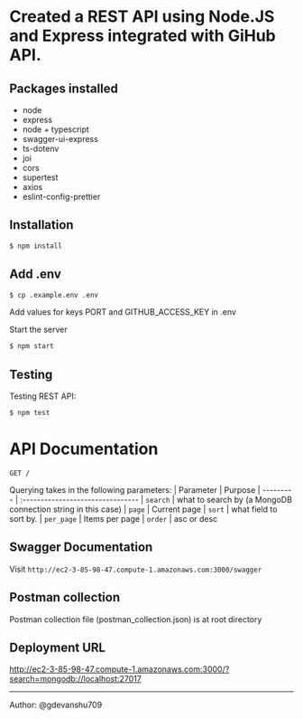 # Created a REST API using Node.JS and Express integrated with GiHub API.

## Packages installed

-   node
-   express
-   node + typescript
-   swagger-ui-express
-   ts-dotenv
-   joi
-   cors
-   supertest
-   axios
-   eslint-config-prettier

## Installation

```bash
$ npm install
```

## Add .env

```bash
$ cp .example.env .env
```

Add values for keys PORT and GITHUB_ACCESS_KEY in .env

Start the server

```bash
$ npm start
```

## Testing

Testing REST API:

```bash
$ npm test
```

# API Documentation

```
GET /
```

Querying takes in the following parameters:
| Parameter | Purpose
| --------- | :--------------------------------
| `search` | what to search by (a MongoDB connection string in this case)
| `page` | Current page
| `sort` | what field to sort by.
| `per_page` | Items per page
| `order` | asc or desc

## Swagger Documentation

Visit `http://ec2-3-85-98-47.compute-1.amazonaws.com:3000/swagger`

## Postman collection

Postman collection file (postman_collection.json) is at root directory

## Deployment URL
http://ec2-3-85-98-47.compute-1.amazonaws.com:3000/?search=mongodb://localhost:27017


---

Author: @gdevanshu709